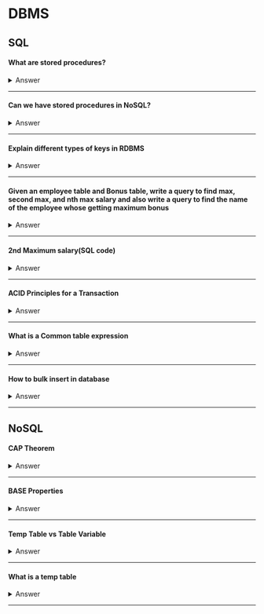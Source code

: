 # DBMS

## SQL

#### What are stored procedures?

<details>
<summary>Answer</summary>
<p>
SQL Store Procedures

A stored procedure is a prepared SQL code that you can save, so the code can be reused over and over again.

So if you have an SQL query that you write over and over again, save it as a stored procedure, and then just call it to execute it.

You can also pass parameters to a stored procedure, so that the stored procedure can act based on the parameter value(s) that is passed.

</p>
</details>

---

#### Can we have stored procedures in NoSQL?

<details>
<summary>Answer</summary>
<p>
NoSQL databases, as a general rule, do not typically support traditional stored procedures in the same way that many relational databases do. Stored procedures are precompiled and stored in a database for execution. They allow you to encapsulate business logic and database operations in a single unit, which can then be executed on demand.

However, some NoSQL databases do offer similar functionality through various mechanisms:

**Serverless Functions or Compute Services:**
Many NoSQL databases offer serverless compute services that allow you to execute custom code in response to database events or on a schedule. For example, AWS Lambda, Azure Functions, or Google Cloud Functions can be used with NoSQL databases to achieve similar goals.

**Triggers and User-Defined Functions:**
Some NoSQL databases provide the ability to define triggers or user-defined functions that are automatically executed when certain events occur in the database.

**MapReduce:**
Some NoSQL databases, especially those in the document and wide-column categories, support MapReduce operations. These allow you to perform distributed data processing and transformation operations, which can be seen as similar to stored procedures in certain scenarios.

**Custom Application Logic:**
In many NoSQL use cases, custom application code handles the business logic that might otherwise be encapsulated in stored procedures.

</p>
</details>

---

#### Explain different types of keys in RDBMS

<details>
<summary>Answer</summary>
<p>

Types of Keys are

- Primary Key
- Foreign Key
- Candidate Key
- Composite Key
- Super Key

**1. Primary Key:**

- It is a unique identified for a record within a table.
- Enforces **entity integrity**
- Every value in Primary Key column must be **unique**
- Primary key **cannot** contain NULL values
- Primary key values should ideally remain constant
- A Primary Key should be minimal, meaning that no subset of its column should also uniquely identify a record (row)

```sql

CREATE TABLE Students (
    StudentID INT PRIMARY KEY,
    FirstName VARCHAR(50),
    LastName VARCHAR(50)
);

```

**2. Foreign Key:**

- A foreign key is a column in a table that refers to the primary key in another table
- It establishes a relationship between the tables
- Enforces **referential integrity**
- Referential Integrity: Values in the foreign key columm must match an existing primary key value in the referenced table
- It can contain **NULL** values. It can be defined as non-null if required
- It should be **consistent**. The referenced value should exist in the referenced table. If a referenced value is deleted or updated, corresponding action on the foreign key can be set using options like **CASCADE** or **SET NULL**

Example

```sql
CREATE TABLE Courses (
    CourseID INT PRIMARY KEY,
    CourseName VARCHAR(100)
);

CREATE TABLE Enrollments (
    EnrollmentID INT PRIMARY KEY,
    StudentID INT,
    CourseID INT,
    FOREIGN KEY (StudentID) REFERENCES Students(StudentID),
    FOREIGN KEY (CourseID) REFERENCES Courses(CourseID)
);

```

**3. Candidate Key**

- A candidate key is a set of one or more columns that can uniquely identify a record within a table.
- Any candidate key can be chosen as the primary key.
- It must satisfy the uniqueness property, i.e., no two records in the table can have the same combination of candidate key values.
- It should be minimal, meaning that removing any column from the candidate key would cause it to lose its uniqueness

```sql

CREATE TABLE Customers (
    CustomerID INT,
    Email VARCHAR(100),
    PhoneNumber VARCHAR(20),
    PRIMARY KEY (CustomerID), /* Primary Key (which was chosen from candidate key)*/
    UNIQUE (Email), /* Candidate Key */
    UNIQUE (PhoneNumber) /* Candidate Key */
);
```

**4. Composite Key**

- A composite key is a primary key that consists of two or more columns.
- It is used when a single column cannot uniquely identify a record, but the combination of multiple columns can.
- (OrderID, ProductID) together form Composite Primary Key
- Combination of values in the composite key columns must be unique
- It can be nullable or non-nullable

Example

```sql
CREATE TABLE Orders (
    OrderID INT, /* composite key */
    ProductID INT, /* composite key */
    OrderDate DATE,
    PRIMARY KEY (OrderID, ProductID)
);

```

**5. Super Key**

- A super key is a set of columns that can uniquely identify a record.
- It may include more columns than necessary to form a minimal candidate key.
- In below example, `BookID` and `(Title, Author)` are super keys

```sql
CREATE TABLE Books (
    BookID INT,
    Title VARCHAR(200),
    Author VARCHAR(100),
    ISBN VARCHAR(20),
    PRIMARY KEY (BookID),
    UNIQUE (Title, Author)
);

```

Note:

- row : tuple, record
- column : attribute, field
- table : relation, entity

</p>
</details>

---

#### Given an employee table and Bonus table, write a query to find max, second max, and nth max salary and also write a query to find the name of the employee whose getting maximum bonus

<details>
<summary>Answer</summary>
<p>

```sql
SELECT * FROM employee
WHERE salary= (SELECT DISTINCT(salary)
FROM employee ORDER BY salary DESC LIMIT n-1,1);
```

</p>
</details>

---

#### 2nd Maximum salary(SQL code)

<details>
<summary>Answer</summary>
<p>

● First method:

```sql
select * from employee
group by salary
order by salary desc limit 1,1;
```

● Second method:

```sql
SELECT name, MAX(salary) AS salary
FROM employee
WHERE salary IN
(SELECT salary FROM employee MINUS SELECT MAX(salary)
FROM employee);
```

● Third method:

```sql
SELECT name, MAX(salary) AS salary
FROM employee
WHERE salary <> (SELECT MAX(salary)
FROM employee);
```

● Fourth Method:

```sql
WITH T AS
(
  SELECT *
  DENSE_RANK() OVER (ORDER BY Salary Desc) AS Rnk
  FROM Employees
)
SELECT Name
FROM T
WHERE Rnk=2;
```

</p>
</details>

---

#### ACID Principles for a Transaction

<details>
<summary>Answer</summary>
<p>
A - Atomicity
C - Consistency
I - Isolation
D - Durability
</p>
</details>

---

#### What is a Common table expression

<details>
<summary>Answer</summary>
<p>
A common table expression, or CTE, is a temporary named result set created from a simple SELECT statement that can be used in a subsequent SELECT statement. Each SQL CTE is like a named query, whose result is stored in a virtual table (a CTE) to be referenced later in the main query
</p>
</details>

---

#### How to bulk insert in database

<details>
<summary>Answer</summary>
<p>

**PostgreSQL**

- Insert Bulk Data in Postgres using INSERT Statement

```sql
INSERT INTO table_name (column_list)
VALUES
(value_list_1),
(value_list_2),
(value_list_3),
...
(value_list_n);
```

- Insert Bulk Data in Postgres using COPY command

```sql
COPY table_name [(column_list)]
FROM 'file_name| file_path'
CSV HEADER;
```

**SQL Server**
The BULK INSERT statement allows you to import a data file into a table or view in SQL Server. The following shows the basic syntax of the BULK INSERT statement:

```sql

BULK INSERT table_name
FROM path_to_file
WITH options;
```

</p>
</details>

---

## NoSQL

#### CAP Theorem

<details>
<summary>Answer</summary>
<p>

</p>
</details>

---

#### BASE Properties

<details>
<summary>Answer</summary>
<p>

</p>
</details>

---

#### Temp Table vs Table Variable

<details>
<summary>Answer</summary>
<p>

|Temp Table| Table Variable|
|||

</p>
</details>

---

#### What is a temp table

<details>
<summary>Answer</summary>
<p>

</p>
</details>

---
